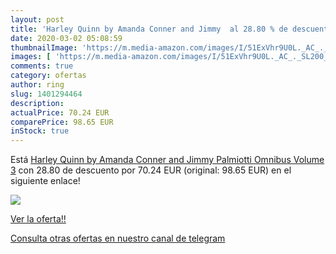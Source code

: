 ```yaml
---
layout: post
title: 'Harley Quinn by Amanda Conner and Jimmy  al 28.80 % de descuento'
date: 2020-03-02 05:08:59
thumbnailImage: 'https://m.media-amazon.com/images/I/51ExVhr9U0L._AC_._SL200_.jpg'
images: [ 'https://m.media-amazon.com/images/I/51ExVhr9U0L._AC_._SL200_.jpg' ]
comments: true
category: ofertas
author: ring
slug: 1401294464
description:
actualPrice: 70.24 EUR
comparePrice: 98.65 EUR
inStock: true
---
```


Está [Harley Quinn by Amanda Conner and Jimmy Palmiotti Omnibus Volume 3](https://www.amazon.com/dp/1401294464/?tag=redken08-20) con 28.80 de descuento por 70.24 EUR (original: 98.65 EUR) en el siguiente enlace!

[![](https://m.media-amazon.com/images/I/51ExVhr9U0L._AC_._SL200_.jpg)](https://www.amazon.com/dp/1401294464/?tag=redken08-20)

[Ver la oferta!!](https://www.amazon.com/dp/1401294464/?tag=redken08-20)

[Consulta otras ofertas en nuestro canal de telegram](https://t.me/s/ofertas25)
